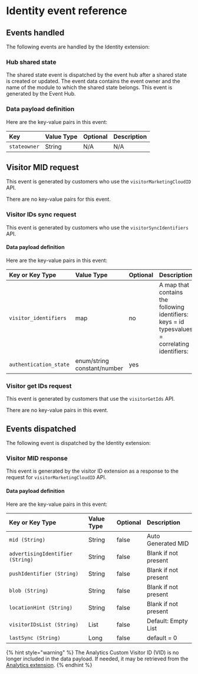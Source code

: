 # Identity event reference

## Events handled

The following events are handled by the Identity extension:

### Hub shared state

The shared state event is dispatched by the event hub after a shared state is created or updated. The event data contains the event owner and the name of the module to which the shared state belongs. This event is generated by the Event Hub.

### Data payload definition <a id="data-payload-definition"></a>

Here are the key-value pairs in this event:

| **Key** | **Value Type** | **Optional** | **Description** |
| :--- | :--- | :--- | :--- |
| `stateowner` | String | N/A | N/A |

## Visitor MID request <a id="visitor-mid-request"></a>

This event is generated by customers who use the `visitorMarketingCloudID` API.

There are no key-value pairs for this event.

### Visitor IDs sync request

This event is generated by customers who use the `visitorSyncIdentifiers` API.

#### Data payload definition

Here are the key-value pairs in this event:

| **Key or Key Type** | **Value Type** | **Optional** | **Description** |
| :--- | :--- | :--- | :--- |
| `visitor_identifiers` | map | no | A map that contains the following identifiers: keys = id typesvalues = correlating identifiers: |
| `authentication_state` | enum/string constant/number | yes | ​ |

### Visitor get IDs request

This event is generated by customers that use the `visitorGetIds` API.

There are no key-value pairs in this event.

## Events dispatched

The following event is dispatched by the Identity extension:

### Visitor MID response

This event is generated by the visitor ID extension as a response to the request for `visitorMarketingCloudID` API.

#### Data payload definition

Here are the key-value pairs in this event:

| **Key or Key Type** | **Value Type** | **Optional** | **Description** |
| :--- | :--- | :--- | :--- |
| `mid (String)` | String | false | Auto Generated MID |
| `advertisingIdentifier (String)` | String | false | Blank if not present |
| `pushIdentifier (String)` | String | false | Blank if not present |
| `blob (String)` | String | false | Blank if not present |
| `locationHint (String)` | String | false | Blank if not present |
| `visitorIDsList (String)` | List | false | Default: Empty List |
| `lastSync (String)` | Long | false | default = 0 |

{% hint style="warning" %}
The Analytics Custom Visitor ID (VID) is no longer included in the data payload. If needed, it may be retrieved from the [Analytics extension](../../adobe-analytics/analytics-api-reference#get-the-custom-visitor-identifier).
{% endhint %}


